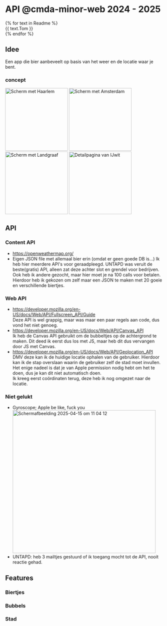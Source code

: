 # API @cmda-minor-web 2024 - 2025

{% for text in Readme %} <br>
  {{ text.Tom }} <br>
{% endfor %}


## Idee
Een app die bier aanbeveelt op basis van het weer en de locatie waar je bent.<br>


### concept
<img width="200" alt="Scherm met Haarlem" src="https://github.com/user-attachments/assets/0e68f98e-603c-439d-bc85-5fbd33b9a226" />
<img width="200" alt="Scherm met Amsterdam" src="https://github.com/user-attachments/assets/81384a49-275e-43ae-9fe4-94d056664c85" />
<img width="200" alt="Scherm met Landgraaf" src="https://github.com/user-attachments/assets/10f0ec53-d397-422d-91ff-11339bc23307" />
<img width="200" alt="Detailpagina van IJwit" src="https://github.com/user-attachments/assets/d96a5ef4-e95e-4f82-a0fe-d1b7bd12e1d3" />

## API
### Content API
- https://openweathermap.org/
- Eigen JSON file met allemaal bier erin (omdat er geen goede DB is...)
  Ik heb hier meerdere API's voor geraadpleegd. UNTAPD was veruit de beste(gratis) API, alleen zat deze achter slot en grendel voor bedrijven.<br>
  Ook heb ik andere gezocht, maar hier moet je na 100 calls voor betalen.<br>
  Hierdoor heb ik gekozen om zelf maar een JSON te maken met 20 goeie en verschillende biertjes.

### Web API
- https://developer.mozilla.org/en-US/docs/Web/API/Fullscreen_API/Guide<br>
  Deze API is wel grappig, maar was maar een paar regels aan code, dus vond het niet genoeg.
- https://developer.mozilla.org/en-US/docs/Web/API/Canvas_API<br>
  Ik heb de Canvas API gebruikt om de bubbeltjes op de achtergrond te maken. Dit deed ik eerst dus los met JS, maar heb dit dus vervangen door JS met Canvas.
- https://developer.mozilla.org/en-US/docs/Web/API/Geolocation_API<br>
  DMV deze kan ik de huidige locatie ophalen van de gebruiker. Hierdoor kan ik de stap overslaan waarin de gebruiker zelf de stad moet invullen. <br>
  Het enige nadeel is dat je van Apple permission nodig hebt om het te doen, dus je kan dit niet automatisch doen.<br>
  Ik kreeg eerst coördinaten terug, deze heb ik nog omgezet naar de locatie.

### Niet gelukt
- Gyroscope; Apple be like, fuck you<br>
  <img width="457" alt="Scherm­afbeelding 2025-04-15 om 11 04 12" src="https://github.com/user-attachments/assets/0aa1ca8c-8118-456d-9e6a-2389a25b633a" />
- UNTAPD: heb 3 mailtjes gestuurd of ik toegang mocht tot de API, nooit reactie gehad.

## Features
### Biertjes
### Bubbels
### Stad

